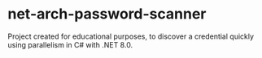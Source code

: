 # net-arch-password-scanner

Project created for educational purposes, to discover a credential quickly using parallelism in C# with .NET 8.0.
